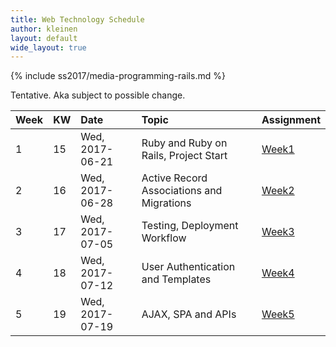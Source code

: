 ```yaml
---
title: Web Technology Schedule
author: kleinen
layout: default
wide_layout: true
---
```

{% include ss2017/media-programming-rails.md %}

Tentative. Aka subject to possible change.

| Week | KW | Date            | Topic                                     | Assignment                      |
|:-----|:---|:----------------|:------------------------------------------|:--------------------------------|
| 1    | 15 | Wed, 2017-06-21 | Ruby and Ruby on Rails, Project Start     | [Week1](../assignments/#week-1) |
| 2    | 16 | Wed, 2017-06-28 | Active Record Associations and Migrations | [Week2](../assignments/#week-2) |
| 3    | 17 | Wed, 2017-07-05 | Testing, Deployment Workflow              | [Week3](../assignments/#week-3) |
| 4    | 18 | Wed, 2017-07-12 | User Authentication and Templates         | [Week4](../assignments/#week-4) |
| 5    | 19 | Wed, 2017-07-19 | AJAX, SPA and APIs                        | [Week5](../assignments/#week-5) |
